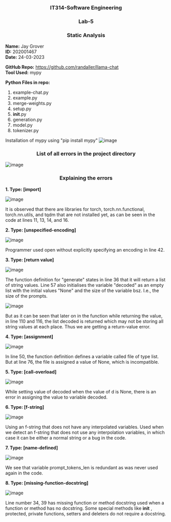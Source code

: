 <!-- # Lab5_202001467 -->
<h3 align="center">IT314-Software Engineering</h3> 
<h3 align="center">Lab-5</h3>
<h3 align="center">Static Analysis</h3>

**Name:** Jay Grover<br/>
**ID:** 202001467<br/>
**Date:** 24-03-2023<br/>

**GitHub Repo:** https://github.com/randaller/llama-chat<br>
**Tool Used:** mypy

**Python Files in repo:**<br>
1. example-chat.py
2. example.py
3. merge-weights.py
4. setup.py
5. __init__.py
6. generation.py
7. model.py
8. tokenizer.py

Installation of mypy using "pip install mypy"
![image](https://user-images.githubusercontent.com/75678419/227476085-e1ffea83-42f4-4b4c-9777-834e882bf7f0.png)

<h3 align="center">List of all errors in the project directory</h3>

![image](https://user-images.githubusercontent.com/75678419/227483737-a50cc868-836d-4c90-8a57-600356d3a2f3.png)

<h3 align="center">Explaining the errors</h3>

**1. Type: [import]**

![image](https://user-images.githubusercontent.com/75678419/227477764-bf43ed58-7d1c-449a-ab2c-1cc0ab5f0f58.png)

It is observed that there are libraries for torch, torch.nn.functional, torch.nn.utils, and tqdm that are not installed yet, as can be seen in the code at lines 11, 13, 14, and 16.

**2. Type: [unspecified-encoding]**

![image](https://user-images.githubusercontent.com/75678419/227481239-d871426e-61c6-4be3-bc7f-b6d098633640.png)

Programmer used open without explicitly specifying an encoding in line 42.

**3. Type: [return value]**

![image](https://user-images.githubusercontent.com/75678419/227479214-6b50182d-6367-4dd3-930a-e7533adda154.png)

The function definition for "generate" states in line 36 that it will return a list of string values. Line 57 also initialises the variable "decoded" as an empty list with the initial values "None" and the size of the variable bsz. I.e., the size of the prompts.

![image](https://user-images.githubusercontent.com/75678419/227480124-3ceceb41-3ca7-48cc-9a0e-fdeab227b14b.png)

But as it can be seen that later on in the function while returning the value, in line 110 and 116, the list decoded is returned which may not be storing all string values at each place. Thus we are getting a return-value error.

**4. Type: [assignment]**

![image](https://user-images.githubusercontent.com/75678419/227480555-ff3b5654-ed3e-4cb9-923c-9952ea4f1d74.png)

In line 50, the function definition defines a variable called file of type list. But at line 76, the file is assigned a value of None, which is incompatible.

**5. Type: [call-overload]**

![image](https://user-images.githubusercontent.com/75678419/227480826-d1fbf8d7-34e9-4d11-9c51-039106eb5e7b.png)

While setting value of decoded when the value of d is None, there is an error in assigning the value to variable decoded.

**6. Type: [f-string]**

![image](https://user-images.githubusercontent.com/75678419/227481881-efd296df-acaf-40a4-858d-1b5a1615d051.png)

Using an f-string that does not have any interpolated variables. Used when we detect an f-string that does not use any interpolation variables, in which case it can be either a normal string or a bug in the code.

**7. Type: [name-defined]**

![image](https://user-images.githubusercontent.com/75678419/227481525-86471aef-74d5-4aef-aee2-0c89d3fdd1ca.png)

We see that variable prompt_tokens_len is redundant as was never used again in the code.

**8. Type: [missing-function-docstring]**

![image](https://user-images.githubusercontent.com/75678419/227482299-b5da8863-db73-434d-9cbc-844febffd371.png)

Line number 34, 39 has missing function or method docstring used when a function or method has no docstring. Some special methods like __init__ , protected, private functions, setters and deleters do not require a docstring.
